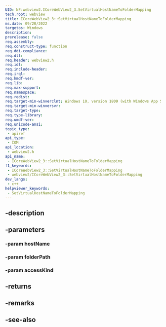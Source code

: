 ```yaml
---
UID: NF:webview2.ICoreWebView2_3.SetVirtualHostNameToFolderMapping
tech.root: webview
title: ICoreWebView2_3::SetVirtualHostNameToFolderMapping
ms.date: 09/20/2022
targetos: Windows
description: 
prerelease: false
req.assembly: 
req.construct-type: function
req.ddi-compliance: 
req.dll: 
req.header: webview2.h
req.idl: 
req.include-header: 
req.irql: 
req.kmdf-ver: 
req.lib: 
req.max-support: 
req.namespace: 
req.redist: 
req.target-min-winverclnt: Windows 10, version 1809 (with Windows App SDK 1.1 or later)
req.target-min-winversvr: 
req.target-type: 
req.type-library: 
req.umdf-ver: 
req.unicode-ansi: 
topic_type:
 - apiref
api_type:
 - COM
api_location:
 - webview2.h
api_name:
 - ICoreWebView2_3::SetVirtualHostNameToFolderMapping
f1_keywords:
 - ICoreWebView2_3::SetVirtualHostNameToFolderMapping
 - webview2/ICoreWebView2_3::SetVirtualHostNameToFolderMapping
dev_langs:
 - c++
helpviewer_keywords:
 - SetVirtualHostNameToFolderMapping
---
```


## -description

## -parameters

### -param hostName

### -param folderPath

### -param accessKind

## -returns

## -remarks

## -see-also


